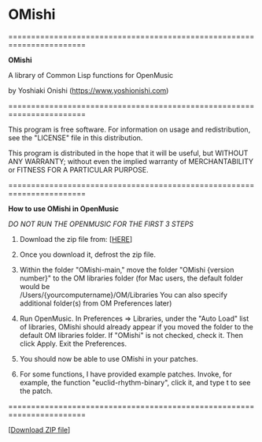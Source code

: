 # OMishi
=======================================================================

**OMishi**

A library of Common Lisp functions for OpenMusic

by Yoshiaki Onishi (https://www.yoshionishi.com)

=======================================================================

This program is free software. For information on usage 
and redistribution, see the "LICENSE" file in this distribution.

This program is distributed in the hope that it will be useful,
but WITHOUT ANY WARRANTY; without even the implied warranty of
MERCHANTABILITY or FITNESS FOR A PARTICULAR PURPOSE. 

=======================================================================

**How to use OMishi in OpenMusic**

*DO NOT RUN THE OPENMUSIC FOR THE FIRST 3 STEPS*

1.  Download the zip file from: [[HERE](https://github.com/yoshiakionishi/OMishi/archive/refs/heads/main.zip)]

2.  Once you download it, defrost the zip file. 

3.  Within the folder "OMishi-main," move the folder 
    "OMishi {version number}" to the OM libraries folder 
    (for Mac users, the default folder would be  
    /Users/{yourcomputername}/OM/Libraries
    You can also specify additional folder(s) from 
    OM Preferences later)

4.  Run OpenMusic. In Preferences => Libraries, under the 
    "Auto Load" list of libraries, OMishi should already appear
    if you moved the folder to the default OM libraries folder. 
    If "OMishi" is not checked, check it. Then click Apply. Exit
    the Preferences.

5.  You should now be able to use OMishi in your patches.

6.  For some functions, I have provided example patches. 
    Invoke, for example, the function "euclid-rhythm-binary", 
    click it, and type t to see the patch.

=======================================================================

[[Download ZIP file](https://github.com/yoshiakionishi/OMishi/archive/refs/heads/main.zip)]